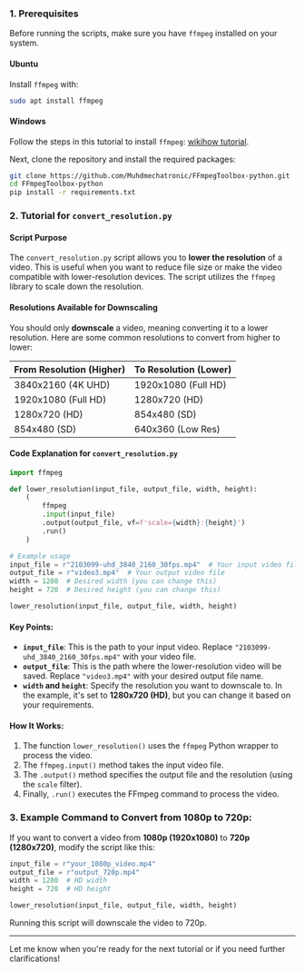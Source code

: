 ### 1. Prerequisites

Before running the scripts, make sure you have `ffmpeg` installed on your system.

#### Ubuntu
Install `ffmpeg` with:
```bash
sudo apt install ffmpeg
```

#### Windows
Follow the steps in this tutorial to install `ffmpeg`: [wikihow tutorial](https://www.wikihow.com/Install-FFmpeg-on-Windows).

Next, clone the repository and install the required packages:
```bash
git clone https://github.com/Muhdmechatronic/FFmpegToolbox-python.git
cd FFmpegToolbox-python
pip install -r requirements.txt
```

### 2. Tutorial for `convert_resolution.py`

#### Script Purpose
The `convert_resolution.py` script allows you to **lower the resolution** of a video. This is useful when you want to reduce file size or make the video compatible with lower-resolution devices. The script utilizes the `ffmpeg` library to scale down the resolution.

#### Resolutions Available for Downscaling
You should only **downscale** a video, meaning converting it to a lower resolution. Here are some common resolutions to convert from higher to lower:

| From Resolution (Higher) | To Resolution (Lower) |
|--------------------------|-----------------------|
| 3840x2160 (4K UHD)        | 1920x1080 (Full HD)   |
| 1920x1080 (Full HD)       | 1280x720 (HD)         |
| 1280x720 (HD)             | 854x480 (SD)          |
| 854x480 (SD)              | 640x360 (Low Res)     |

#### Code Explanation for `convert_resolution.py`

```python
import ffmpeg

def lower_resolution(input_file, output_file, width, height):
    (
        ffmpeg
        .input(input_file)
        .output(output_file, vf=f'scale={width}:{height}')
        .run()
    )

# Example usage
input_file = r"2103099-uhd_3840_2160_30fps.mp4"  # Your input video file
output_file = r"video3.mp4"  # Your output video file
width = 1280  # Desired width (you can change this)
height = 720  # Desired height (you can change this)

lower_resolution(input_file, output_file, width, height)
```

#### Key Points:
- **`input_file`**: This is the path to your input video. Replace `"2103099-uhd_3840_2160_30fps.mp4"` with your video file.
- **`output_file`**: This is the path where the lower-resolution video will be saved. Replace `"video3.mp4"` with your desired output file name.
- **`width` and `height`**: Specify the resolution you want to downscale to. In the example, it's set to **1280x720 (HD)**, but you can change it based on your requirements.

#### How It Works:
1. The function `lower_resolution()` uses the `ffmpeg` Python wrapper to process the video.
2. The `ffmpeg.input()` method takes the input video file.
3. The `.output()` method specifies the output file and the resolution (using the `scale` filter).
4. Finally, `.run()` executes the FFmpeg command to process the video.

### 3. Example Command to Convert from 1080p to 720p:
If you want to convert a video from **1080p (1920x1080)** to **720p (1280x720)**, modify the script like this:

```python
input_file = r"your_1080p_video.mp4"
output_file = r"output_720p.mp4"
width = 1280  # HD width
height = 720  # HD height

lower_resolution(input_file, output_file, width, height)
```

Running this script will downscale the video to 720p.

---

Let me know when you're ready for the next tutorial or if you need further clarifications!